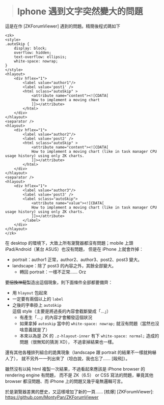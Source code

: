 > # Iphone 遇到文字突然變大的問題 #

這是在作 [ZKForumViewer] 遇到的問題。精簡後程式碼如下

	<zk>
	<style>
	.autoSkip {
		display: block;
		overflow: hidden;
		text-overflow: ellipsis;  
		white-space: nowrap;
	}
	</style>
	<hlayout>
		<div hflex="1">
			<label value="author1"/>
			<label value='post1' />
			<html sclass="autoSkip" >
				<attribute name="content"><![CDATA[
				How to implement a moving chart
				]]></attribute>
			</html>
		</div>
	</hlayout>
	<separator />
	<hlayout>
		<div hflex="1">
			<label value="author2"/>
			<label value='post2' />
			<html sclass="autoSkip" >
				<attribute name="content"><![CDATA[
				How to implement a moving chart (like in task manager CPU usage history) using only ZK charts.
				]]></attribute>
			</html>
		</div>
	</hlayout>
	<separator />
	<hlayout>
		<div hflex="1">
			<label value="author3"/>
			<label value='post3' />
			<label sclass="autoSkip">
				<attribute name="value"><![CDATA[
				How to implement a moving chart (like in task manager CPU usage history) using only ZK charts.
				]]></attribute>
			</label>
		</div>
	</hlayout>
	</zk>

在 desktop 的環境下，大致上所有瀏覽器都沒有問題；mobile 上頭 iPad/Android（某台 ASUS）也沒有問題，
但是在 iPhone 上就會炸掉：

* portrait：author1 正常，author2、author3、post2、post3 變大。
* landscape：除了 post3 的內容之外，其餘全部變大。
	* 轉回 portrait：一樣不正常...... Orz

要<strike>招換神龍</strike>製造出這個現象，則下面條件全部都要備齊：

* 用 `hlayout` 包起來
* 一定要有兩個以上的 `label`
* 之後的字串掛上 `autoSkip` 這個 style（主要是將過長的內容會截斷變成「...」）
	* 有產生「...」的內容才會觸發這個狀況
	* 如果拿掉 `autoskip` 當中的 `white-space: nowrap;` 就沒有問題（當然也沒啥意義就是了）
	* 本來以為是 ZK 的 `.z-hlayout-inner` 有下 `white-space: normal;` 造成的問題（很無知的猜測 XD），
	  不過拿掉結果也一樣。

還有其他各種排列組合的詭異現象（landscape 跟 portrait 的結果不一樣就夠嚇人了），
就不另外一一列出來了（坦白說，我也忘了...... [毆飛]）。

雖然沒有以純 html 複製一次結果，不過看起來應該是 iPhone browser 的 rendering engine 有問題，
而不是 ZK（6.5） or CSS 寫法的問題，畢竟其他 browser 都沒問題、而 iPhone 上的問題又幾乎毫無邏輯可言。

於是瀏覽器差異的歷史，又這樣增加了新的一頁...... \[核爆]
[ZKForumViewer]: https://github.com/MontyPan/ZKForumViewer